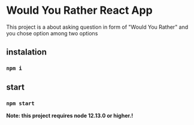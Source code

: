 # Would You Rather React App

This project is a about asking question in form of "Would You Rather" and you chose option among two options

## instalation

### `npm i`

## start

### `npm start`

**Note: this project requires node 12.13.0 or higher.!**

